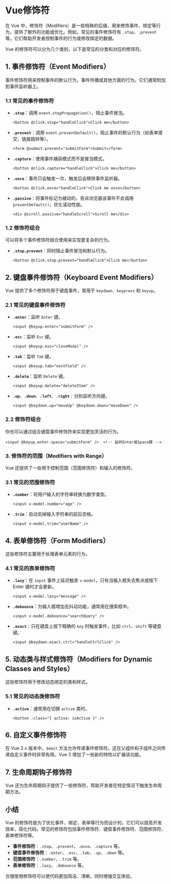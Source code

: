 # Vue修饰符

在 Vue 中，修饰符（Modifiers）是一些特殊的后缀，用来修饰事件、绑定等行为，提供了额外的功能或优化。例如，常见的事件修饰符有 `.stop`、`.prevent` 等。它们帮助开发者控制事件的行为或修改绑定的数据。

Vue 的修饰符可以分为几个类别，以下是常见的分类和对应的修饰符。

## 1. **事件修饰符（Event Modifiers）**

事件修饰符用来控制事件的默认行为，事件传播或其他方面的行为。它们通常附加到事件监听器上。

### 1.1 **常见的事件修饰符**

* **`.stop`**：调用 `event.stopPropagation()`，阻止事件冒泡。

  ```vue
  <button @click.stop="handleClick">Click me</button>
  ```

* **`.prevent`**：调用 `event.preventDefault()`，阻止事件的默认行为（如表单提交、链接跳转等）。

  ```vue
  <form @submit.prevent="submitForm">Submit</form>
  ```

* **`.capture`**：使用事件捕获模式而不是冒泡模式。

  ```vue
  <button @click.capture="handleClick">Click me</button>
  ```

* **`.once`**：事件只会触发一次，触发后会移除事件监听器。

  ```vue
  <button @click.once="handleClick">Click me once</button>
  ```

* **`.passive`**：将事件标记为被动的，告诉浏览器该事件不会调用 `preventDefault()`，优化滚动性能。

  ```vue
  <div @scroll.passive="handleScroll">Scroll me</div>
  ```

### 1.2 **修饰符组合**

可以将多个事件修饰符结合使用来实现更复杂的行为。

* **`.stop.prevent`**：同时阻止事件冒泡和默认行为。

  ```vue
  <button @click.stop.prevent="handleClick">Click me</button>
  ```

## 2. **键盘事件修饰符（Keyboard Event Modifiers）**

Vue 提供了多个修饰符用于键盘事件，常用于 `keydown`、`keypress` 和 `keyup`。

### 2.1 **常见的键盘事件修饰符**

* **`.enter`**：监听 `Enter` 键。

  ```vue
  <input @keyup.enter="submitForm" />
  ```

* **`.esc`**：监听 `Esc` 键。

  ```vue
  <input @keyup.esc="closeModal" />
  ```

* **`.tab`**：监听 `Tab` 键。

  ```vue
  <input @keyup.tab="nextField" />
  ```

* **`.delete`**：监听 `Delete` 键。

  ```vue
  <input @keyup.delete="deleteItem" />
  ```

* **`.up`**、**`.down`**、**`.left`**、**`.right`**：分别监听方向键。

  ```vue
  <input @keydown.up="moveUp" @keydown.down="moveDown" />
  ```

### 2.2 **修饰符组合**

你也可以通过组合键盘事件修饰符来实现更加灵活的行为。

```vue
<input @keyup.enter.space="submitForm" />  <!-- 监听Enter或Space键 -->
```

### 3. **修饰符的范围（Modifiers with Range）**

Vue 还提供了一些用于控制范围（范围修饰符）和输入的修饰符。

### 3.1 **常见的范围修饰符**

* **`.number`**：将用户输入的字符串转换为数字类型。

  ```vue
  <input v-model.number="age" />
  ```

* **`.trim`**：自动去掉输入字符串的前后空格。

  ```vue
  <input v-model.trim="userName" />
  ```

## 4. **表单修饰符（Form Modifiers）**

这些修饰符主要用于处理表单元素的行为。

### 4.1 **常见的表单修饰符**

* **`.lazy`**：在 `input` 事件上延迟触发 `v-model`，只有当输入框失去焦点或按下 Enter 键时才会更新。

  ```vue
  <input v-model.lazy="message" />
  ```

* **`.debounce`**：为输入框增加去抖动功能，通常用在搜索框中。

  ```vue
  <input v-model.debounce="searchQuery" />
  ```

* **`.exact`**：只在键盘上按下精确的 `key` 时触发事件，比如 `ctrl`、`shift` 等键盘键。

  ```vue
  <input @keydown.exact.ctrl="handleCtrlClick" />
  ```

## 5. **动态类与样式修饰符（Modifiers for Dynamic Classes and Styles）**

这些修饰符用于修改动态绑定的类和样式。

### 5.1 **常见的动态类修饰符**

* **`.active`**：通常用在切换 `active` 类时。

  ```vue
  <button :class="{ active: isActive }" />
  ```

## 6. **自定义事件修饰符**

在 Vue 2.x 版本中，`$emit` 方法允许传递事件修饰符。这在父组件和子组件之间传递自定义事件时非常有用。Vue 3 增加了一些新的特性以扩展该功能。

## 7. **生命周期钩子修饰符**

Vue 还为生命周期钩子提供了一些修饰符，帮助开发者在特定情况下触发生命周期方法。

## 小结

Vue 的修饰符是为了优化事件、绑定、表单等行为而设计的，它们可以提高开发效率，简化代码。常见的修饰符包括事件修饰符、键盘事件修饰符、范围修饰符、表单修饰符等。

* **事件修饰符**：`.stop`、`.prevent`、`.once`、`.capture` 等。
* **键盘事件修饰符**：`.enter`、`.esc`、`.tab`、`.up`、`.down` 等。
* **范围修饰符**：`.number`、`.trim` 等。
* **表单修饰符**：`.lazy`、`.debounce` 等。

合理使用修饰符可以使代码更加简洁、清晰，同时增强交互体验。
